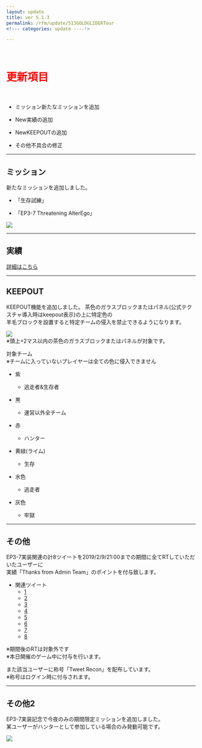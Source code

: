 ```yaml
---
layout: update
title: ver 5.1.3
permalink: /rfm/update/513GOLDGLIDERTour 
<!--- categories: update ----!> 

---
```



<br>
<h1 id="1"><font color="red">更新項目</font></h1><br>


+ <span class="green-badge">ミッション</span>新たなミッションを追加            

+ <span class="red-badge">New</span>実績の追加     

+ <span class="red-badge">New</span>KEEPOUTの追加       

+ <span class="blue-badge">その他</span>不具合の修正  



----------------------------------------------------  
## ミッション                  

新たなミッションを追加しました。　　

+ 「生存試練」    

+ 「EP3-7 Threatening AlterEgo」    
  
<img src="https://web.njj12.net/public/images/rfm/ep/joz7-11.png"><br>
 


----------------------------------------------------  
## 実績                  

[詳細はこちら](https://web.njj12.net/rfm/achievement) <br>
  
  
  
  
----------------------------------------------------  
## KEEPOUT                    

KEEPOUT機能を追加しました。 
茶色のガラスブロックまたはパネル(公式テクスチャ導入時はkeepout表示)の上に特定色の  
羊毛ブロックを設置すると特定チームの侵入を禁止できるようになります。  

<img src="https://web.njj12.net/public/images/rfm/keepoutblock.png"><br>
※頭上+2マス以内の茶色のガラスブロックまたはパネルが対象です。  
   
   
対象チーム  
※チームに入っていないプレイヤーは全ての色に侵入できません  
  
+ 紫
  + 逃走者&生存者  
 
+ 黒 
  + 運営以外全チーム  
 
+ 赤
  + ハンター  
 
+ 黄緑(ライム) 
  + 生存  
 
+ 水色 
  + 逃走者  

+ 灰色
  + 牢獄    


----------------------------------------------------  
## その他                

EP3-7実装関連の計8ツイートを2019/2/9/21:00までの期間に全てRTしていただいたユーザーに  
実績「Thanks from Admin Team」のポイントを付与致します。  

+ 関連ツイート
  + [1](https://twitter.com/project_rfm/status/1090249162895966208)   
  + [2](https://twitter.com/project_rfm/status/1091718434671362049)  
  + [3](https://twitter.com/project_rfm/status/1092076742540312576)  
  + [4](https://twitter.com/project_rfm/status/1092438722895785984)  
  + [5](https://twitter.com/project_rfm/status/1092800025833426945)  
  + [6](https://twitter.com/project_rfm/status/1093162426004959232)  
  + [7](https://twitter.com/project_rfm/status/1093524801983938562)  
  + [8](https://twitter.com/project_rfm/status/1093887192227704838)  
  
  
※期間後のRTは対象外です  
※本日開催のゲーム中に付与を行います。   
  
また該当ユーザーに称号「Tweet Recon」を配布しています。  
※称号はログイン時に付与されます。  

----------------------------------------------------  
## その他2     
  
EP3-7実装記念で今夜のみの期間限定ミッションを追加しました。  
某ユーザーがハンターとして参加している場合のみ発動可能です。  

<img src="https://web.njj12.net/public/images/rfm/ep/joz7-bug.png"><br>
